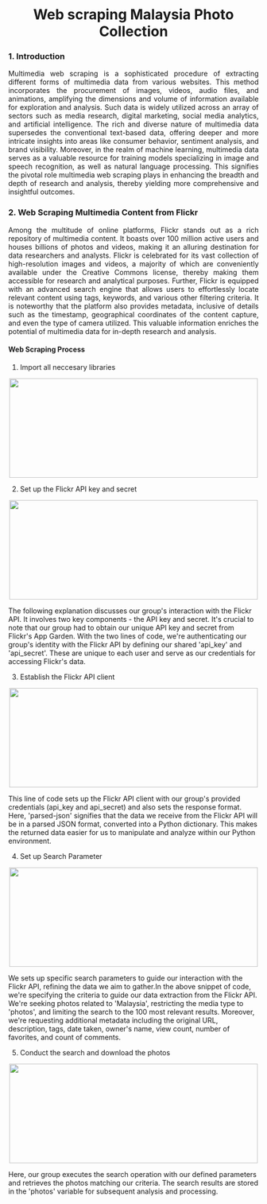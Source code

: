 <h1 align=center>Web scraping Malaysia Photo Collection</h1>

<h3> 1. Introduction</h3>

<p align=justify>Multimedia web scraping is a sophisticated procedure of extracting different forms of multimedia data from various websites. This method incorporates the procurement of images, videos, audio files, and animations, amplifying the dimensions and volume of information available for exploration and analysis. Such data is widely utilized across an array of sectors such as media research, digital marketing, social media analytics, and artificial intelligence. The rich and diverse nature of multimedia data supersedes the conventional text-based data, offering deeper and more intricate insights into areas like consumer behavior, sentiment analysis, and brand visibility. Moreover, in the realm of machine learning, multimedia data serves as a valuable resource for training models specializing in image and speech recognition, as well as natural language processing. This signifies the pivotal role multimedia web scraping plays in enhancing the breadth and depth of research and analysis, thereby yielding more comprehensive and insightful outcomes.</p>

<h3> 2. Web Scraping Multimedia Content from Flickr</h3>

<p align=justify>Among the multitude of online platforms, Flickr stands out as a rich repository of multimedia content. It boasts over 100 million active users and houses billions of photos and videos, making it an alluring destination for data researchers and analysts. Flickr is celebrated for its vast collection of high-resolution images and videos, a majority of which are conveniently available under the Creative Commons license, thereby making them accessible for research and analytical purposes. Further, Flickr is equipped with an advanced search engine that allows users to effortlessly locate relevant content using tags, keywords, and various other filtering criteria. It is noteworthy that the platform also provides metadata, inclusive of details such as the timestamp, geographical coordinates of the content capture, and even the type of camera utilized. This valuable information enriches the potential of multimedia data for in-depth research and analysis.</p>

<h4> Web Scraping Process </h4>

1. Import all neccesary libraries

<div align="center">
  <img width = 500px height = 200px src="https://github.com/drshahizan/special-topic-data-engineering/assets/95403713/f5e361c7-fa79-4c35-ba07-46c37cf3600c">
</div>

2. Set up the Flickr API key and secret

<div align="center">
  <img width = 500px height = 200px src="https://github.com/drshahizan/special-topic-data-engineering/assets/95403713/8b8bd541-8f78-4f28-ad0c-48db1520a207">
</div>

The following explanation discusses our group's interaction with the Flickr API. It involves two key components - the API key and secret. It's crucial to note that our group had to obtain our unique API key and secret from Flickr's App Garden. With the two lines of code, we're authenticating our group's identity with the Flickr API by defining our shared 'api_key' and 'api_secret'. These are unique to each user and serve as our credentials for accessing Flickr's data.

3. Establish the Flickr API client

<div align="center">
  <img width = 500px height = 200px src="https://github.com/drshahizan/special-topic-data-engineering/assets/95403713/8f2ab77b-d7d6-4775-94d4-1ddf4824293e">
</div>

This line of code sets up the Flickr API client with our group's provided credentials (api_key and api_secret) and also sets the response format. Here, 'parsed-json' signifies that the data we receive from the Flickr API will be in a parsed JSON format, converted into a Python dictionary. This makes the returned data easier for us to manipulate and analyze within our Python environment.

4. Set up Search Parameter

<div align="center">
  <img width = 500px height = 200px src="https://github.com/drshahizan/special-topic-data-engineering/assets/95403713/139449a4-a0fc-4b13-86ec-4bb12ca12b15">
</div>

 We sets up specific search parameters to guide our interaction with the Flickr API, refining the data we aim to gather.In the above snippet of code, we're specifying the criteria to guide our data extraction from the Flickr API. We're seeking photos related to 'Malaysia', restricting the media type to 'photos', and limiting the search to the 100 most relevant results. Moreover, we're requesting additional metadata including the original URL, description, tags, date taken, owner's name, view count, number of favorites, and count of comments.

5. Conduct the search and download the photos

<div align="center">
  <img width = 500px height = 200px src="https://github.com/drshahizan/special-topic-data-engineering/assets/95403713/40c7e3e7-2ae8-491c-ac21-f3e93e2835b0">
</div>

Here, our group executes the search operation with our defined parameters and retrieves the photos matching our criteria. The search results are stored in the 'photos' variable for subsequent analysis and processing.